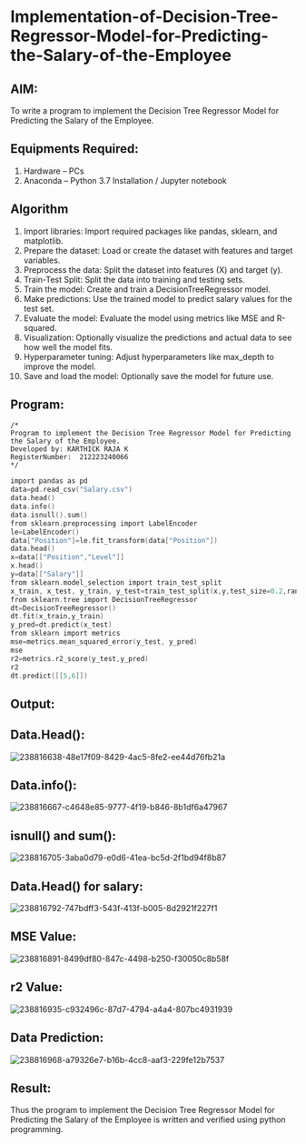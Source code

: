 # Implementation-of-Decision-Tree-Regressor-Model-for-Predicting-the-Salary-of-the-Employee

## AIM:
To write a program to implement the Decision Tree Regressor Model for Predicting the Salary of the Employee.

## Equipments Required:
1. Hardware – PCs
2. Anaconda – Python 3.7 Installation / Jupyter notebook

## Algorithm
1. Import libraries: Import required packages like pandas, sklearn, and matplotlib.
2. Prepare the dataset: Load or create the dataset with features and target variables.
3. Preprocess the data: Split the dataset into features (X) and target (y).
4. Train-Test Split: Split the data into training and testing sets.
5. Train the model: Create and train a DecisionTreeRegressor model.
6. Make predictions: Use the trained model to predict salary values for the test set.
7. Evaluate the model: Evaluate the model using metrics like MSE and R-squared.
8. Visualization: Optionally visualize the predictions and actual data to see how well the model fits.
9. Hyperparameter tuning: Adjust hyperparameters like max_depth to improve the model.
10. Save and load the model: Optionally save the model for future use.


## Program:
```
/*
Program to implement the Decision Tree Regressor Model for Predicting the Salary of the Employee.
Developed by: KARTHICK RAJA K
RegisterNumber:  212223240066
*/
```
```c
import pandas as pd
data=pd.read_csv("Salary.csv")
data.head()
data.info()
data.isnull().sum()
from sklearn.preprocessing import LabelEncoder
le=LabelEncoder()
data["Position"]=le.fit_transform(data["Position"])
data.head()
x=data[["Position","Level"]]
x.head()
y=data[["Salary"]]
from sklearn.model_selection import train_test_split
x_train, x_test, y_train, y_test=train_test_split(x,y,test_size=0.2,random_state=2)
from sklearn.tree import DecisionTreeRegressor
dt=DecisionTreeRegressor()
dt.fit(x_train,y_train)
y_pred=dt.predict(x_test)
from sklearn import metrics
mse=metrics.mean_squared_error(y_test, y_pred)
mse
r2=metrics.r2_score(y_test,y_pred)
r2
dt.predict([[5,6]])
```
## Output:

## Data.Head():
![238816638-48e17f09-8429-4ac5-8fe2-ee44d76fb21a](https://github.com/charumathiramesh/Implementation-of-Decision-Tree-Regressor-Model-for-Predicting-the-Salary-of-the-Employee/assets/120204455/17219e1b-9545-45e2-bb45-dd459016cbf9)



## Data.info():

![238816667-c4648e85-9777-4f19-b846-8b1df6a47967](https://github.com/charumathiramesh/Implementation-of-Decision-Tree-Regressor-Model-for-Predicting-the-Salary-of-the-Employee/assets/120204455/6c499887-944a-476d-b365-f406cc541e6f)


## isnull() and sum():

![238816705-3aba0d79-e0d6-41ea-bc5d-2f1bd94f8b87](https://github.com/charumathiramesh/Implementation-of-Decision-Tree-Regressor-Model-for-Predicting-the-Salary-of-the-Employee/assets/120204455/e97ab81f-f8b9-4813-83de-327da3214afe)


## Data.Head() for salary:
![238816792-747bdff3-543f-413f-b005-8d2921f227f1](https://github.com/charumathiramesh/Implementation-of-Decision-Tree-Regressor-Model-for-Predicting-the-Salary-of-the-Employee/assets/120204455/ffc344dd-39b6-4370-9282-468f4642736c)



## MSE Value:
![238816891-8499df80-847c-4498-b250-f30050c8b58f](https://github.com/charumathiramesh/Implementation-of-Decision-Tree-Regressor-Model-for-Predicting-the-Salary-of-the-Employee/assets/120204455/d063c559-f82f-4a52-b1fd-74c153c7d36e)



## r2 Value:
![238816935-c932496c-87d7-4794-a4a4-807bc4931939](https://github.com/charumathiramesh/Implementation-of-Decision-Tree-Regressor-Model-for-Predicting-the-Salary-of-the-Employee/assets/120204455/2956ebf4-c1b2-4a45-9365-21f67717ebc4)



## Data Prediction:
![238816968-a79326e7-b16b-4cc8-aaf3-229fe12b7537](https://github.com/charumathiramesh/Implementation-of-Decision-Tree-Regressor-Model-for-Predicting-the-Salary-of-the-Employee/assets/120204455/516cbe0b-9937-4dd6-a5a8-1ac01a6673eb)


## Result:
Thus the program to implement the Decision Tree Regressor Model for Predicting the Salary of the Employee is written and verified using python programming.
